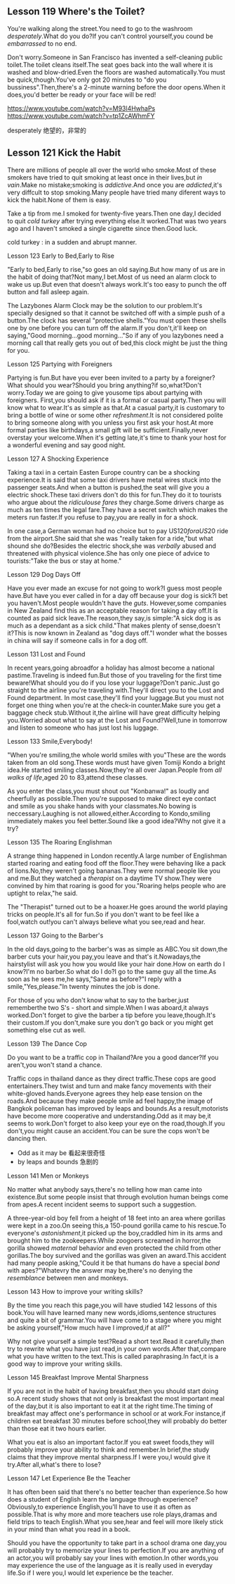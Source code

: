 

## Lesson 119 Where's the Toilet?

You're walking along the street.You need to go to the washroom *desperately*.What do you do?If you can't control yourself,you cound be *embarrassed* to no end.

Don't worry.Someone in San Francisco has invented a self-cleaning public toilet.The toilet cleans itself.The seat goes back into the wall where it is washed and blow-dried.Even the floors are washed automatically.You must be quick,though.You've only got 20 minutes to "do you bussiness".Then,there's a 2-minute warning before the door opens.When it does,you'd better be ready or your face will be red!

https://www.youtube.com/watch?v=M93l4HwhaPs
https://www.youtube.com/watch?v=tp1ZcAWhmFY

desperately 绝望的，非常的

## Lesson 121 Kick the Habit

There are millions of people all over the world who smoke.Most of these smokers have tried to quit smoking at least once in their lives,but *in vain*.Make no mistake;smoking is *addictive*.And once you are *addicted*,it's very diffcult to stop smoking.Many people have tried many diferent ways to kick the habit.None of them is easy.

Take a tip from me.I smoked for twenty-five years.Then one day,I decided to quit *cold turkey* after trying everything else.It worked.That was two years ago and I haven't smoked a single cigarette since then.Good luck.

cold turkey : in a sudden and abrupt manner.

Lesson 123 Early to Bed,Early to Rise

"Early to bed,Early to rise,"so goes an old saying.But how many of us are in the habit of doing that?Not many,I bet.Most of us need an alarm clock to wake us up.But even that doesn't always work.It's too easy to punch the off button and fall asleep again.

The Lazybones Alarm Clock may be the solution to our problem.It's specially designed so that it cannot be switched off with a simple push of a button.The clock has several "protective shells."You must open these shells one by one before you can turn off the alarm.If you don't,it'll keep on saying,"Good morning...good morning..."So if any of you lazybones need a morning call that really gets you out of bed,this clock might be just the thing for you.

Lesson 125 Partying with Foreigners

Partying is fun.But have you ever been invited to a party by a foreigner?What should you wear?Should you bring anything?if so,what?Don't worry.Today we are going to give yousome tips about partying with foreigners.
First,you should ask if it is a formal or casual party.Then you will know what to wear.It's as simple as that.At a casual party,it is customary to bring a bottle of wine or some other *refreshment*.It is not considered polite to bring someone along with you unless you first ask your host.At more formal parties like birthdays,a small gift will be sufficient.Finally,never overstay your welcome.When it's getting late,it's time to thank your host for a wonderful evening and say good night.

Lesson 127 A Shocking Experience

Taking a taxi in a certain Easten Europe country can be a shocking experience.It is said that some taxi drivers have metal wires stuck into the passenger seats.And when a button is pushed,the seat will give you a electric shock.These taxi drivers don't do this for fun.They do it to tourists who argue about the *ridiculouse fares*  they charge.Some drivers charge as much as ten times the legal fare.They have a secret switch which makes the meters run faster.If you refuse to pay,you are really in for a shock.

In one case,a German woman had no choice but to pay US$120 for a US$20 ride from the airport.She said that she was "really taken for a ride,"but what shound she do?Besides the electric shock,she was *verbally* abused and threatened with physical violence.She has only one piece of advice to tourists:"Take the bus or stay at home."

Lesson 129 Dog Days Off 

Have you ever made an excuse for not going to work?I guess most people have.But have you ever called in for a day off because your dog is sick?I bet you haven't.Most people wouldn't have the *guts*.
However,some companies in New Zealand find this as an acceptable reason for taking a day off.It is counted as paid sick leave.The reason,they say,is simple:"A sick dog is as much as a dependant as a sick child."That makes plenty of sense,doesn't it?This is now known in Zealand as "dog days off."I wonder what the bosses in china will say if someone calls in for a dog off.

Lesson 131 Lost and Found

In recent years,going abroadfor a holiday has almost become a national pastime.Traveling is indeed fun.But those of you traveling for the first time beware!What should you do if you lose your luggage?Don't panic.Just go straight to the airline you're traveling with.They'll direct you to the Lost and Found department.
In most case,they'll find your luggage.But you must not forget one thing when you're at the check-in counter.Make sure you get a baggage check stub.Without it,the airline will have great difficulty helping you.Worried about what to say at the Lost and Found?Well,tune in tomorrow and listen to someone who has just lost his luggage.

Lesson 133 Smile,Everybody!

"When you're smiling,the whole world smiles with you"These are the words taken from an old song.These words must have given Tomiji Kondo a bright idea.He started smiling classes.Now,they're all over Japan.People from *all walks of life*,aged 20 to 83,attend these classes.

As you enter the class,you must shout out "Konbanwa!" as loudly and cheerfully as possible.Then you're supposed to make direct eye contact and smile as you shake hands with your classmates.No bowing is neccessary.Laughing is not allowed,either.According to Kondo,smiling immediately makes you feel better.Sound like a good idea?Why not give it a try?

Lesson 135 The Roaring Englishman

A strange thing happened in London recently.A large number of Englishman started roaring and eating food off the floor.They were behaving like a pack of lions.No,they weren't going bananas.They were normal people like you and me.But they watched a *therapist* on a daytime TV show.They were convined by him that roaring is good for you."Roaring helps people who are uptight to relax,"he said.

The "Therapist" turned out to be a hoaxer.He goes around the world playing tricks on people.It's all for fun.So if you don't want to be feel like a fool,watch out!you can't always believe what you see,read and hear.

Lesson 137 Going to the Barber's

In the old days,going to the barber's was as simple as ABC.You sit down,the barber cuts your hair,you pay,you leave and that's it.Nowadays,the hairstylist will ask you how you would like your hair done.How on earth do I know?I'm no barber.So what do I do?I go to the same guy all the time.As soon as he sees me,he says,"Same as before?"I reply with a smile,"Yes,please."In twenty minutes the job is done.

For those of you who don't know what to say to the barber,just rememberthe two S's - short and simple.When I was aboard,it always worked.Don't forget to give the barber a tip before you leave,though.It's their custom.If you don't,make sure you don't go back or you might get something else cut as well.

Lesson 139 The Dance Cop

Do you want to be a traffic cop in Thailand?Are you a good dancer?If you aren't,you won't stand a chance.

Traffic cops in thailand dance as they direct traffic.These cops are good entertainers.They twist and turn and make fancy movements with their white-gloved hands.Everyone agrees they help ease tension on the roads.And because they make people smile ad feel happy,the image of Bangkok policeman has improved by leaps and bounds.As a result,motorists have become more cooperative and understanding.Odd as it may be,it seems to work.Don't forget to also keep your eye on the road,though.If you don't,you might cause an accident.You can be sure the cops won't be dancing then.




- Odd as it may be    看起来很奇怪
- by leaps and bounds 急剧的

Lesson 141 Men or Monkeys

No matter what anybody says,there's no telling how man came into existence.But some people insist that through evolution human beings come from apes.A recent incident seems to support such a suggestion.

A three-year-old boy fell from a height of 18 feet into an area where gorillas were kept in a zoo.On seeing this,a 150-pound gorilla came to his rescue.To everyone's *astonishment*,it picked up the boy,craddled him in its arms and brought him to the zookeepers.While zoogoers screamed in horror,the gorilla showed *maternal* behavior and even protected the child from other gorillas.The boy survived and the gorillas was given an award.This accident had many people asking,"Could it be that humans do have a special *bond* with apes?"Whatevry the answer may be,there's no denying the *resemblance* between men and monkeys.

Lesson 143 How to improve your writing skills?

By the time you reach this page,you will have studied 142 lessons of this book.You will have learned many new words,idioms,sentence structures and quite a bit of grammar.You will have come to a stage where you might be asking yourself,"How much have I improved,if at all?"

Why not give yourself a simple test?Read a short text.Read it carefully,then try to rewrite what you have just read,in your own words.After that,compare what you have written to the text.This is called paraphrasing.In fact,it is a good way to improve your writing skills.

Lesson 145 Breakfast Improve Mental Sharpness

If you are not in the habit of having breakfast,then you should start doing so.A recent study shows that not only is breakfast the most important meal of the day,but it is also important to eat it at the right time.The timing of breakfast may affect one's performance in school or at work.For instance,if children eat breakfast 30 minutes before school,they will probably do better than those eat it two hours earlier.

What you eat is also an important factor.If you eat sweet foods,they will probably improve your ability to think and remember.In brief,the study claims that they improve mental sharpness.If I were you,I would give it try.After all,what's there to lose?

Lesson 147 Let Experience Be the Teacher

It has often been said that there's no better teacher than experience.So how does a student of English learn the language through experience?Obviously,to experience English,you'll have to use it as often as possible.That is why more and more teachers use role plays,dramas and field trips to teach English.What you see,hear and feel will more likely stick in your mind than what you read in a book.

Should you have the opportunity to take part in a school drama one day,you will probably try to memorize your lines to perfection.If you are anything of an actor,you will probably say your lines with emotion.In other words,you may experience the use of the language as it is really used in everyday life.So if I were you,I would let experience be the teacher.






